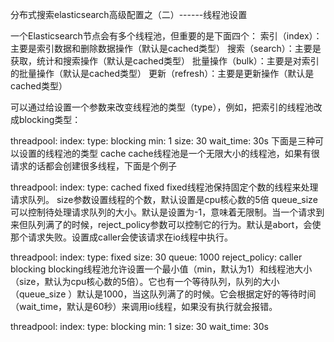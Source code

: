 分布式搜索elasticsearch高级配置之（二）------线程池设置

一个Elasticsearch节点会有多个线程池，但重要的是下面四个：
索引（index）：主要是索引数据和删除数据操作（默认是cached类型）
搜索（search）：主要是获取，统计和搜索操作（默认是cached类型）
批量操作（bulk）：主要是对索引的批量操作（默认是cached类型）
更新（refresh）：主要是更新操作（默认是cached类型）

可以通过给设置一个参数来改变线程池的类型（type），例如，把索引的线程池改成blocking类型：

threadpool: 
    index: 
        type: blocking 
        min: 1
        size: 30
        wait_time: 30s
下面是三种可以设置的线程池的类型
cache
cache线程池是一个无限大小的线程池，如果有很请求的话都会创建很多线程，下面是个例子

threadpool: 
    index: 
        type: cached
fixed
fixed线程池保持固定个数的线程来处理请求队列。
size参数设置线程的个数，默认设置是cpu核心数的5倍
queue_size可以控制待处理请求队列的大小。默认是设置为-1，意味着无限制。当一个请求到来但队列满了的时候，reject_policy参数可以控制它的行为。默认是abort，会使那个请求失败。设置成caller会使该请求在io线程中执行。

threadpool: 
    index: 
        type: fixed 
        size: 30
        queue: 1000
        reject_policy: caller
blocking
blocking线程池允许设置一个最小值（min，默认为1）和线程池大小（size，默认为cpu核心数的5倍）。它也有一个等待队列，队列的大小（queue_size
）默认是1000，当这队列满了的时候。它会根据定好的等待时间（wait_time，默认是60秒）来调用io线程，如果没有执行就会报错。

threadpool: 
    index: 
        type: blocking 
        min: 1
        size: 30
        wait_time: 30s

